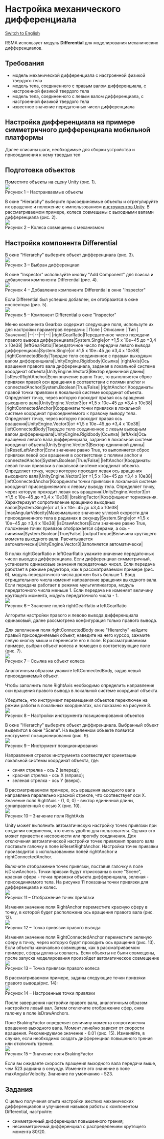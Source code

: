 # Настройка механического дифференциала
[Switch to English](Manual/en/Mechanics/Setting_up_mechanical_differential.md)

RSMA использует модуль **Differential** для моделирования механических дифференциалов.

## Требования
- модель механической дифференциала с настроенной физикой твердого тела
- модель тела, соединенного с правым валом дифференциала, с настроенной физикой твердого тела
- модель тела, соединенного с левым валом дифференциала, с настроенной физикой твердого тела
- известное значение передаточных чисел дифференциала

## Настройка дифференциала на примере симметричного дифференциала мобильной платформы
Далее описаны шаги, необходимые для сборки устройства и присоединения к нему твердых тел
## Подготовка объектов

Поместите объекты на сцену Unity (рис. 1).\
![](/Manual/_images/Setting_up_mechanical_differential/Objects.png)\
Рисунок 1 – Настраиваемые объекты

В окне "Hierarchy" выберите присоединяемые объекты и отрегулируйте их вращение и положение с импользованием [инструментов Unity](https://docs.unity3d.com/Manual/PositioningGameObjects.html).
В рассматриваемом примере, колеса совмещены с выходными валами дифференциала (рис. 2).\
![](/Manual/_images/Setting_up_mechanical_differential/Placed.png)\
Рисунок 2 – Колеса совмещены с механизмом

## Настройка компонента Differential

В окне "Hierarchy" выберите объект дифференциала (рис. 3).\
![](/Manual/_images/Setting_up_mechanical_differential/Selected.png)\
Рисунок 3 – Выбран дифференциал

В окне "Inspector" используйте кнопку "Add Component" для поиска и добавления компонента Differential (рис. 4).\
![](/Manual/_images/Setting_up_mechanical_differential/AddComponent.png)\
Рисунок 4 – Добавление компонента Differential в окне "Inspector"

Если Differential был успешно добавлен, он отобразится в окне инспектора (рис. 5).\
![](/Manual/_images/Setting_up_mechanical_differential/Component.png)\
Рисунок 5 –  Компонент Differential в окне "Inspector"

Меню компонента Gearbox содержит следующие поля, используте их для настройки параметров передачи:
| Поле | Описание | Тип | Значение|
|--|--|--|--|
|rightGearRatio|Передаточное число передачи правого вывода дифференциала|System.Single|от ±1,5 x 10e−45 до ±3,4 x 10e38|
|leftGearRatio|Передаточное число передачи левого вывода дифференциала|System.Single|от ±1,5 x 10e−45 до ±3,4 x 10e38|
|rightConnectedBody|Твердое тело соединенное с правым выходным валом дифференциала|UnityEngine.Rigidbody|Ссылка|
|rightAxis|Ось вращения правого вала дифференциала, заданая в локальной системе координат объекта|UnityEngine.Vector3|Вектор единичной длины|
|isResetRightAnchor|Если значение равно True, то выполняется сброс привязки правой оси вращения в соответствии с полями anchor и connectedAnchor|System.Boolean|True/False|
|rightAnchor|Координаты правой точки привязки в локальной системе координат объекта. Определяет точку, через которую проходит правая ось вращения выходного вала|UnityEngine.Vector3|от ±1,5 x 10e−45 до ±3,4 x 10e38|
|rightConnectedAnchor|Координаты точки привязки в локальной системе координат присоединяемого к правому выводу тела. Определяет точку, через которую проходит правая ось вращения|UnityEngine.Vector3|от ±1,5 x 10e−45 до ±3,4 x 10e38|
|leftConnectedBody|Твердое тело соединенное с левым выходным валом дифференциала|UnityEngine.Rigidbody|Ссылка|
|leftAxis|Ось вращения левого вала дифференциала, заданая в локальной системе координат объекта|UnityEngine.Vector3|Вектор единичной длины|
|isResetLeftAnchor|Если значение равно True, то выполняется сброс привязки левой оси вращения в соответствии с полями anchor и connectedAnchor|System.Boolean|True/False|
|leftAnchor|Координаты левой точки привязки в локальной системе координат объекта. Определяет точку, через которую проходит левая ось вращения выходного вала|UnityEngine.Vector3|от ±1,5 x 10e−45 до ±3,4 x 10e38|
|leftConnectedAnchor|Координаты точки привязки в локальной системе координат присоединяемого к левому выводу тела. Определяет точку, через которую проходит левая ось вращения|UnityEngine.Vector3|от ±1,5 x 10e−45 до ±3,4 x 10e38|
|brakingFactor|Коэффициент торможения. Характеризует сопротивление вращению выходных валов|System.Single|от ±1,5 x 10e−45 до ±3,4 x 10e38|
|maxAngularVelocity|Максимальное значение угловой скорости для присоединенного тела в радианах в секунду|System.Single|от ±1,5 x 10e−45 до ±3,4 x 10e38|
|isDrawAnchors|Если значение равно True, положение точек привязок отображается сферами, а ось - линиями|System.Boolean|True/False|
|outputTorque|Величина крутящего момента выходного вала. Расчитывается автоматически|UnityEngine.Vector3|Заполняется автоматически|

В полях rightGearRatio и leftGearRatio укажите значение передаточных чисел выводов дифференциала.
Если дифференциал симметричный, установите одинаковые значения передаточных чисел.
Если передача работает в режиме редуктора, как в рассматриваемом примере (рис. 6), модуль передаточного числа должен быть больше 1. Ввод отрицательного числа изменит направление вращения выходного вала.
Если передача работает в режиме мультипликатора, модуль передаточного числа меньше 1.
Если передача не изменяет величину крутящего момента, модуль передаточного числа - 1.\
![](/Manual/_images/Setting_up_mechanical_differential/Ratio.png)\
Рисунок 6 –  Значение полей rightGearRatio и leftGearRatio

Алгоритм настройки правого и левово вывода дифференциала одинаковый, далее рассмотрена конфигурация только правого вывода.

Для заполнения поля rightConnectedBody окне "Hierarchy" найдите правый присоединяемый объект, наведите на него курсор, зажмите левую кнопку мыши и перенесите его в поле.
В рассматриваемом примере, выбран объект колеса и помещен в соответсвующие поле (рис. 7).\
![](/Manual/_images/Setting_up_mechanical_differential/ConnectedBody.png)\
Рисунок 7 – Ссылка на объект колеса

Аналогичным образом укажите leftConnectedBody, задав левый присоединяемый объект.

Чтобы заполнить поле RightAxis необходимо определить направление оси вращения правого вывода в локальной системе координат объекта.

Убедитесь, что инструмент перемещения объектов переключен на режим работы в локальных координатах, как показано на рисунке 8.\
![](/Manual/_images/Setting_up_hinge_joints/ToolSettings.png)\
Рисунок 8 – Настройки инструмента позиционирования объектов

В окне "Hierarchy" выберите объект диффиренциала. Выбранный объект выделится в окне "Scene". На выделенном объекте появится инструмент позиционирования (рис. 9).\
![](/Manual/_images/Setting_up_mechanical_differential/Axis.png)\
Рисунок 9 – Инструмент позиционирования

Направления стрелок инструмента соотвествуют ориентации локальной системы координат объекта, где:
- синяя стрелка - ось Z (вперед);
- красная стрелка - ось X (вправо);
- зеленая стрелка - ось Y (вверх).

В рассматриваемом примере, ось вращения выходного вала направлена паралельно красной стрекле, что соотвествует оси X.
Значение поля RightAxis - (1, 0, 0) - вектор единичной длины, сонаправленный с осью X (рис. 10).\
![](/Manual/_images/Setting_up_mechanical_differential/AxisValue.png)\
Рисунок 10 – Значение поля RightAxis

Unity может выполнить автоматическую настройку точек привязки при создании соединения, что очень удобно для пользователя. Однако это может привести к несоосности или прогибу соединения.
Для отключения автоматической настройки точек привязкип правого вала поставьте галочку в поле isResetRightAnchor.
Настройка точек привзяки производится с использованием полей rightAnchor и rightConnectedAnchor.

Включите отображение точек привязки, поставив галочку в поле isDrawAnchors. Точки прявзки будут отрисованы в окне "Scene", красная сфера - точка привязки объекта дифференциала, зеленая - присоединяемого тела. На рисунке 11 показаны точки привязки для дифференциала и колес.\
![](/Manual/_images/Setting_up_mechanical_differential/Anchors.png)\
Рисунок 11 – Отображение точек привязки

Изменяя значение поля RightAnchor переместите красную сферу в точку, в которой будет расположена ось вращения правого вала (рис. 12).\
![](/Manual/_images/Setting_up_mechanical_differential/Anchor1.png)\
Рисунок 12 – Точка привязки правого вывода

Изменяя значение поля RightConnectedAnchor переместите зеленую сферу в точку, через которую будет проходить ось вращения (рис. 13). Если объекты изначально совмещены, как в рассматриваемом примере, сферы должны совпасть. Если объекты не были совмещены, после запуска моделирования произойдет автоматическое совмещение\
![](/Manual/_images/Setting_up_mechanical_differential/Anchor2.png)\
Рисунок 13 – Точка привязки правого колеса

В рассматриваемом примере, заданы следующие точки привзяки правого вывода(рис. 14):\
![](/Manual/_images/Setting_up_mechanical_differential/Setted.png)\
Рисунок 14 – Настроенные точки привязки

После завершения настройки правого вала, аналогичным образом настройкте левый вал.
Затем отключите отображение сфер, сняв галочку в поле isDrawAnchors.

Поле BrakingFactor определяет величину момента сопротивления вращению выходного вала. Момент линейно зависит от скорости вращения.
Рекомендуемое значение - 0.01 (рис. 15). Изменяйте, в случае, если необходимо создать дифференциал повышеного трения или отключить трение.\
![](/Manual/_images/Setting_up_mechanical_gears/BreakingFactor.png)\
Рисунок 15 – Значение поля BrakingFactor

Если вы ожидаете скорость вращения выходного вала передачи выше, чем 523 радиана в секунду. Измените это значение в поле maxAngularVelocity.
Значение по умолчанию - 523.

## Задания

С целью получения опыта настройки жестких механических дифференциалов и улучшения навыков работы с компонентом Differential, настройте:
- симметричный дифференциал повышенного трения;
- несимметричный дифференциал с распределением крутящего момента 80/20.
